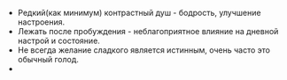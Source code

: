 - Редкий(как минимум) контрастный душ - бодрость, улучшение настроения.
- Лежать после пробуждения - неблагоприятное влияние на дневной настрой и состояние.
- Не всегда желание сладкого является истинным, очень часто это обычный голод.
- 